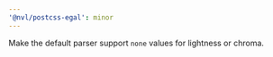 ```yaml
---
'@nvl/postcss-egal': minor
---
```


Make the default parser support `none` values for lightness or chroma.
